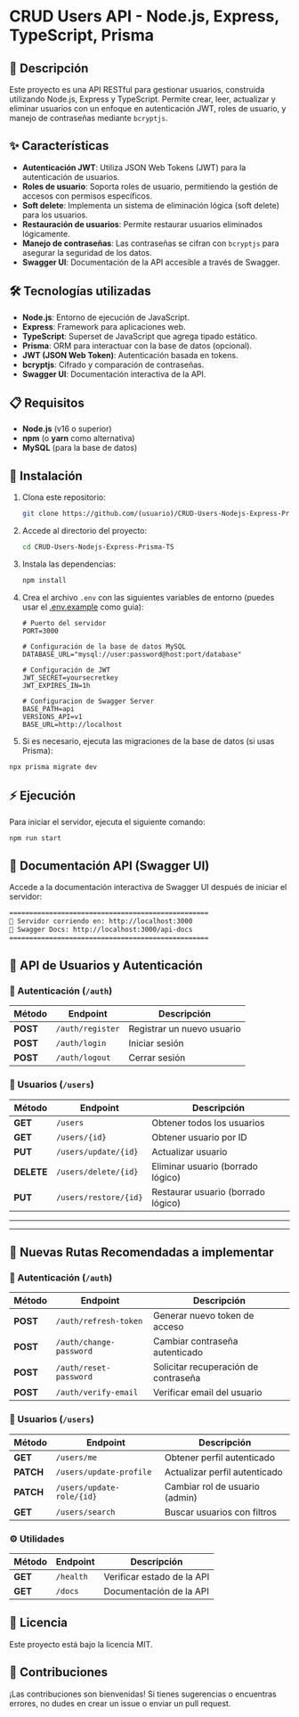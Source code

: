 # **CRUD Users API - Node.js, Express, TypeScript, Prisma**

## 📜 **Descripción**

Este proyecto es una API RESTful para gestionar usuarios, construida utilizando Node.js, Express y TypeScript. Permite crear, leer, actualizar y eliminar usuarios con un enfoque en autenticación JWT, roles de usuario, y manejo de contraseñas mediante `bcryptjs`.

## ✨ **Características**

- **Autenticación JWT**: Utiliza JSON Web Tokens (JWT) para la autenticación de usuarios.
- **Roles de usuario**: Soporta roles de usuario, permitiendo la gestión de accesos con permisos específicos.
- **Soft delete**: Implementa un sistema de eliminación lógica (soft delete) para los usuarios.
- **Restauración de usuarios**: Permite restaurar usuarios eliminados lógicamente.
- **Manejo de contraseñas**: Las contraseñas se cifran con `bcryptjs` para asegurar la seguridad de los datos.
- **Swagger UI**: Documentación de la API accesible a través de Swagger.

## 🛠️ **Tecnologías utilizadas**

- **Node.js**: Entorno de ejecución de JavaScript.
- **Express**: Framework para aplicaciones web.
- **TypeScript**: Superset de JavaScript que agrega tipado estático.
- **Prisma**: ORM para interactuar con la base de datos (opcional).
- **JWT (JSON Web Token)**: Autenticación basada en tokens.
- **bcryptjs**: Cifrado y comparación de contraseñas.
- **Swagger UI**: Documentación interactiva de la API.

## 📋 **Requisitos**

- **Node.js** (v16 o superior)
- **npm** (o **yarn** como alternativa)
- **MySQL** (para la base de datos)

## 🚀 **Instalación**

1. Clona este repositorio:

   ```bash
   git clone https://github.com/(usuario)/CRUD-Users-Nodejs-Express-Prisma-TS.git
   ```

2. Accede al directorio del proyecto:

   ```bash
   cd CRUD-Users-Nodejs-Express-Prisma-TS
   ```

3. Instala las dependencias:

   ```bash
   npm install
   ```

4. Crea el archivo `.env` con las siguientes variables de entorno (puedes usar el [.env.example](#) como guia):

   ```env
   # Puerto del servidor
   PORT=3000

   # Configuración de la base de datos MySQL
   DATABASE_URL="mysql://user:password@host:port/database"

   # Configuración de JWT
   JWT_SECRET=yoursecretkey
   JWT_EXPIRES_IN=1h

   # Configuracion de Swagger Server
   BASE_PATH=api
   VERSIONS_API=v1
   BASE_URL=http://localhost
   ```

5. Si es necesario, ejecuta las migraciones de la base de datos (si usas Prisma):

```bash
npx prisma migrate dev
```

## ⚡ **Ejecución**

Para iniciar el servidor, ejecuta el siguiente comando:

```bash
npm run start
```

## 📃 **Documentación API (Swagger UI)**

Accede a la documentación interactiva de Swagger UI después de iniciar el servidor:

```bash
==================================================
🚀 Servidor corriendo en: http://localhost:3000
📃 Swagger Docs: http://localhost:3000/api-docs
==================================================
```

## 📌 API de Usuarios y Autenticación

### 🔐 Autenticación (`/auth`)

| Método   | Endpoint         | Descripción                |
| -------- | ---------------- | -------------------------- |
| **POST** | `/auth/register` | Registrar un nuevo usuario |
| **POST** | `/auth/login`    | Iniciar sesión             |
| **POST** | `/auth/logout`   | Cerrar sesión              |

### 👤 Usuarios (`/users`)

| Método     | Endpoint              | Descripción                        |
| ---------- | --------------------- | ---------------------------------- |
| **GET**    | `/users`              | Obtener todos los usuarios         |
| **GET**    | `/users/{id}`         | Obtener usuario por ID             |
| **PUT**    | `/users/update/{id}`  | Actualizar usuario                 |
| **DELETE** | `/users/delete/{id}`  | Eliminar usuario (borrado lógico)  |
| **PUT**    | `/users/restore/{id}` | Restaurar usuario (borrado lógico) |

---
---

## 📌 Nuevas Rutas Recomendadas a implementar

###  🔐 Autenticación (`/auth`)
| Método  | Endpoint                 | Descripción |
|---------|--------------------------|-------------|
| **POST**  | `/auth/refresh-token`     | Generar nuevo token de acceso |
| **POST**  | `/auth/change-password`   | Cambiar contraseña autenticado |
| **POST**  | `/auth/reset-password`    | Solicitar recuperación de contraseña |
| **POST**  | `/auth/verify-email`      | Verificar email del usuario |

### 👤 Usuarios (`/users`)
| Método  | Endpoint                   | Descripción |
|---------|----------------------------|-------------|
| **GET**   | `/users/me`                | Obtener perfil autenticado |
| **PATCH** | `/users/update-profile`    | Actualizar perfil autenticado |
| **PATCH** | `/users/update-role/{id}`  | Cambiar rol de usuario (admin) |
| **GET**   | `/users/search`            | Buscar usuarios con filtros |

### ⚙️ Utilidades
| Método  | Endpoint   | Descripción |
|---------|-----------|-------------|
| **GET**  | `/health`  | Verificar estado de la API |
| **GET**  | `/docs`    | Documentación de la API |


## 📝 **Licencia**

Este proyecto está bajo la licencia MIT.

## 🌟 Contribuciones

¡Las contribuciones son bienvenidas! Si tienes sugerencias o encuentras errores, no dudes en crear un issue o enviar un pull request.
